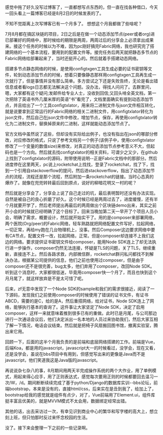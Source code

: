 感觉中拖了好久没写过博客了，一直都想写点东西的，但一直在找各种借口，今天一回头看上一篇博客已经是8月2日的时候发表的了。

不知不觉距离上次写博客已有一个月多了。
想想这个月我都做了些啥呢？

7月8月都在搞区块链的项目，2日之后是在做一个动态添加节点(peer或者org)进已部署好的网络中，那时候给的期限是两周，两周过后的分享会上必须拿出成果来。接这个任务的时候以为不难，因为pc刚好搞完Fabric网络，我也研究完了搭建网络的一个基本流程，要用到的配置文件等。接完任务后两天就把静态多节点的Fabric网络给部署起来了，当时还挺开心的。然后就着手搭建动态网络。

搭建多节点静态网络的时候，是使用configtxgen工具生成必要的证书密钥等文件，轮到动态添加节点的时候，想着只要像静态那样用configtxgen工具再生成一次就行了，但是事情并没有那么简单。多方尝试之下还是失败告终，无论是看出错信息或者看logs日志都无法解决这个问题。没办法，得找人问问了。去群里问，嗯，大家都有这个疑问;发邮件给专业人士，没收到回信;又回头啃全英文档，第一次把除了英语书外几厘米厚的英语“书”看完了，文档里面确实有提到动态添加节点，并且给出了一个工具configtxlator，用来将二进制文件与json文件相互转化，就是说要拿到正常运行的Fabric网络的相关二进制文件，用configtxlator转化为json文件，然后自己在json文件中修改，增加节点，保存，再使用configtxlator转化为二进制文件，替换掉原来的二进制，这样就能动态添加节点了。

官方文档中虽然说了这些，但却没有实际给出例子，也没有指出在json的哪部分修改，对应修改的格式，只说了参考文档另一个例子(该例子中，使用configtxlator修改了一个变量的数值size)来修改，对真正的动态添加节点参考意义不大，但起码也是一个方向。然后就去找configtxlator的相关资料，可谓少之又少，在github上找到了configtxlator的源码，附带使用说明--正是Fabric文档中的那部分。然后进度停在这里两天，pc说上rocketchat上找找，登录了rocketchat，找了下，找到一个引用自stackoverflow的提问，然后进stackoverflow，指出了动态添加节点的流程，流程还是那个流程，然后附加一条rocketchat的链接。当时心态真的爆炸了。就像在兜兜转转最后回到原点，说好的柳暗花明又一村的呢？

然后就是分享会了，分享会上说了自己走过的坑，最后表明暂时还没有办法实现。自然是被自己的良心折磨了好久。这个时候已经是两周过去了，进度缓慢，还有半个月就要开学了，然后老师提出再最后的两周做出个区块链demo出来，其实之前开小会的时候就已经明确了这个目标了。回来当晚加第二天一早开了个项目人员小会，明确了需求，概要设计，然后就开始实干了。用的是composer来部署网络，两个医院(Org/peer)的Fabric网络，轻车熟路就把网络配置文件写好，拉起网络，一切正常，再给my跑在几台物理机上，没事。然后Composer这边要求网络中要有CA节点，配置文件一改，拉起网络，正常。但是composer却连接不上我们这边的网络。要求提供证书密钥文件给composer，能用Node SDK连上了却无法执行进一步操作，composer仍然无法连接，怀疑是TLS的问题，关了TLS，继续重新，直接连不上。然后各路求救，内部微信群，rocketchat群问私问都找不到解决办法，根据某公司提供的信息，他们之前也使用过composer，但是由于composer还不是很完善，bug太多，他们弃用了composer，改回Node SDK。听到这个消息时，大家都很低迷，毕竟用composer快一个月了，而且也快到这个月月尾了，就这样放弃是不是太可惜了呢。

后来，zf无意中发现了一个Node SDK的sample和我们的需求很接近，阅读了一下源码，发现我们之前使用composer的时候使用了错误的证书文件，有证书ABCD，需要的是C，给的是A，然后重搭网络，给对证书，Node SDK连上了网络，能够执行基本的查询了。这件事让大家坚定了Node SDK，决定了启用composer，这样一来就意味着推到很多已有的重做。此时已是月尾，与公司那边进行一次通话会议后，他们决定派出一名本地的人员过来协助我们，然后大家互相了解一下情况，电话会议结束。然后就是把椅子风扇搬回图书馆，撤离实验室，腾出来它用。

回顾一下，后面的这半个月我负责的是前端和底层网络搭建的工作。前端是Vue，后端Koa，都是用的javascript，javascript大一的时候看过，没学会，现在又看，还是没学会，虽说在bbs项目中有用到，但感觉写出来的更像是Java而不是javascript，他们笑道我这是Java版的javascript。

再说说杂七杂八的事，8月期间用两天半完成操作系统的两个大作业，用了单例模式，用起来得心应手，用了正则表达式，感觉每次要用正则的时候都要回去温习一次/W，/d。期间断断续续完成了基于python/Django的数据库实训--bbs论坛，前端bootstrap，本来是没有的，直接html/css，后来实在是丑到我了，给加上了，bootstrap给我的感觉就是组件有点少，对了，Vue前端用了Element.ui，组件库挺丰富且优美的，就是MVVM模式不太会用，数据绑定经常出错。

其他的话，出去采访过一次，有幸见识到商业中心的繁华和写字楼的高大上，想立刻上班，但只怕那时反过来怀念校园的生活。

没了。接下来会整理一下之前的一些记录啊。
